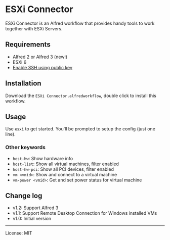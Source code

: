 # ESXi Connector

ESXi Connector is an Alfred workflow that provides handy tools to work together with ESXi Servers.

## Requirements

- Alfred 2 or Alfred 3 (new!)
- ESXi 6
- [Enable SSH using public key](https://kb.vmware.com/selfservice/microsites/search.do?language=en_US&cmd=displayKC&externalId=1002866)

## Installation

Download the `ESXi Connector.alfredworkflow`, double click to install this workflow.

## Usage

Use `esxi` to get started. You'll be prompted to setup the config (just one line).

### Other keywords

- `host-hw`: Show hardware info
- `host-list`: Show all virtual machines, filter enabled
- `host-hw-pci`: Show all PCI devices, filter enabled
- `vm <vmid>`: Show and connect to a virtual machine
- `vm-power <vmid>`: Get and set power status for virtual machine


## Change log

- v1.2: Support Alfred 3
- v1.1: Support Remote Desktop Connection for Windows installed VMs
- v1.0: Initial version

---

License: MIT